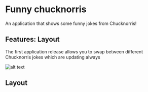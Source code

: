 # Funny chucknorris

An application that shows some funny jokes from Chucknorris! 

## Features: Layout

The first application release allows you to swap between different Chucknorris jokes which are updating always

![alt text](https://github.com/AhmadAlhussin2/jokesapp/blob/main/images/firstlayout.png.png?raw=true)


## Layout

